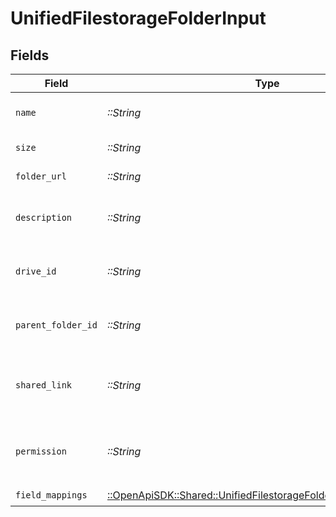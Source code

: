 # UnifiedFilestorageFolderInput


## Fields

| Field                                                                                                                                 | Type                                                                                                                                  | Required                                                                                                                              | Description                                                                                                                           |
| ------------------------------------------------------------------------------------------------------------------------------------- | ------------------------------------------------------------------------------------------------------------------------------------- | ------------------------------------------------------------------------------------------------------------------------------------- | ------------------------------------------------------------------------------------------------------------------------------------- |
| `name`                                                                                                                                | *::String*                                                                                                                            | :heavy_check_mark:                                                                                                                    | The name of the folder                                                                                                                |
| `size`                                                                                                                                | *::String*                                                                                                                            | :heavy_check_mark:                                                                                                                    | The size of the folder                                                                                                                |
| `folder_url`                                                                                                                          | *::String*                                                                                                                            | :heavy_check_mark:                                                                                                                    | The url of the folder                                                                                                                 |
| `description`                                                                                                                         | *::String*                                                                                                                            | :heavy_check_mark:                                                                                                                    | The description of the folder                                                                                                         |
| `drive_id`                                                                                                                            | *::String*                                                                                                                            | :heavy_check_mark:                                                                                                                    | The UUID of the drive tied to the folder                                                                                              |
| `parent_folder_id`                                                                                                                    | *::String*                                                                                                                            | :heavy_check_mark:                                                                                                                    | The UUID of the parent folder                                                                                                         |
| `shared_link`                                                                                                                         | *::String*                                                                                                                            | :heavy_check_mark:                                                                                                                    | The UUID of the shared link tied to the folder                                                                                        |
| `permission`                                                                                                                          | *::String*                                                                                                                            | :heavy_check_mark:                                                                                                                    | The UUID of the permission tied to the folder                                                                                         |
| `field_mappings`                                                                                                                      | [::OpenApiSDK::Shared::UnifiedFilestorageFolderInputFieldMappings](../../models/shared/unifiedfilestoragefolderinputfieldmappings.md) | :heavy_check_mark:                                                                                                                    | N/A                                                                                                                                   |